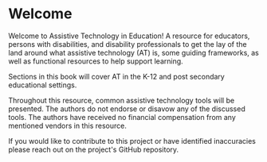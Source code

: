 # Welcome

Welcome to Assistive Technology in Education! A resource for educators, persons with disabilities, and disability professionals to get the lay of the land around what assistive technology (AT) is, some guiding frameworks, as well as functional resources to help support learning.

Sections in this book will cover AT in the K-12 and post secondary educational settings.

Throughout this resource, common assistive technology tools will be presented. The authors do not endorse or disavow any of the discussed tools. The authors have received no financial compensation from any mentioned vendors in this resource.

If you would like to contribute to this project or have identified inaccuracies please reach out on the project's GitHub repository.
